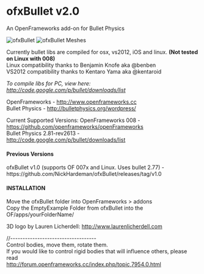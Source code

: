<h1>ofxBullet v2.0</h1>
An OpenFrameworks add-on for Bullet Physics

![ofxBullet](http://farm7.staticflickr.com/6146/5975738528_39dd3a8022_b.jpg)
![ofxBullet Meshes](https://farm8.staticflickr.com/7585/16164216144_7ec2c2ba37_b.jpg)

Currently bullet libs are compiled for osx, vs2012, iOS and linux. <b>(Not tested on Linux with 008)</b> <br/>
Linux compatibility thanks to Benjamin Knofe aka @benben <br/>
VS2012 compatibility thanks to Kentaro Yama aka @kentaroid<br/>

<i>To compile libs for PC, view here: http://code.google.com/p/bullet/downloads/list </i> <br/>

OpenFrameworks - http://www.openframeworks.cc <br/>
Bullet Physics - http://bulletphysics.org/wordpress/ <br/>

Current Supported Versions:
OpenFrameworks 008 - https://github.com/openframeworks/openFrameworks <br/>
Bullet Physics 2.81-rev2613 - http://code.google.com/p/bullet/downloads/list <br/>

<h4>Previous Versions</h4>
ofxBullet v1.0 (supports OF 007x and Linux. Uses bullet 2.77) - https://github.com/NickHardeman/ofxBullet/releases/tag/v1.0 <br/>

<h4>INSTALLATION</h4>
Move the ofxBullet folder into OpenFrameworks > addons <br/>
Copy the EmptyExample Folder from ofxBullet into the OF/apps/yourFolderName/

3D logo by Lauren Licherdell: http://www.laurenlicherdell.com <br/>

//----------------------------------- <br/>
Control bodies, move them, rotate them. <br/>
If you would like to control rigid bodies that will influence others,
please read <br/>
http://forum.openframeworks.cc/index.php/topic,7954.0.html
